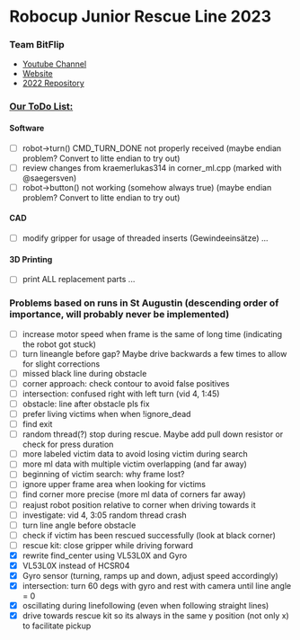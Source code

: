 # Robocup Junior Rescue Line 2023
### Team BitFlip


* [Youtube Channel](https://www.youtube.com/channel/UCC9BH-tkFcYVH9Up8JBV4LQ)
* [Website](http://kraemer123.de/)
* [2022 Repository](https://github.com/saegersven/robocup)

### <u>Our ToDo List:</u>

#### Software
- [ ] robot->turn() CMD_TURN_DONE not properly received (maybe endian problem? Convert to litte endian to try out)
- [ ] review changes from kraemerlukas314 in corner_ml.cpp (marked with @saegersven)
- [ ] robot->button() not working (somehow always true) (maybe endian problem? Convert to litte endian to try out)
#### CAD
- [ ] modify gripper for usage of threaded inserts (Gewindeeinsätze)
...
#### 3D Printing
- [ ] print ALL replacement parts
...
### Problems based on runs in St Augustin (descending order of importance, will probably never be implemented)
- [ ] increase motor speed when frame is the same of long time (indicating the robot got stuck)
- [ ] turn lineangle before gap? Maybe drive backwards a few times to allow for slight corrections
- [ ] missed black line during obstacle
- [ ] corner approach: check contour to avoid false positives
- [ ] intersection: confused right with left turn (vid 4, 1:45)
- [ ] obstacle: line after obstacle pls fix
- [ ] prefer living victims when when !ignore_dead 
- [ ] find exit
- [ ] random thread(?) stop during rescue. Maybe add pull down resistor or check for press  duration
- [ ] more labeled victim data to avoid losing victim during search
- [ ] more ml data with multiple victim overlapping (and far away)
- [ ] beginning of victim search: why frame lost?
- [ ] ignore upper frame area when looking for victims
- [ ] find corner more precise (more ml data of corners far away)
- [ ] reajust robot position relative to corner when driving towards it
- [ ] investigate: vid 4, 3:05 random thread crash
- [ ] turn line angle before obstacle
- [ ] check if victim has been rescued successfully (look at black corner)
- [ ] rescue kit: close gripper while driving forward 
- [X] rewrite find_center using VL53L0X and Gyro
- [X] VL53L0X instead of HCSR04
- [X] Gyro sensor (turning, ramps up and down, adjust speed accordingly)
- [X] intersection: turn 60 degs with gyro and rest with camera until line angle = 0
- [X] oscillating during linefollowing (even when following straight lines)
- [X] drive towards rescue kit so its always in the same y position (not only x) to facilitate pickup